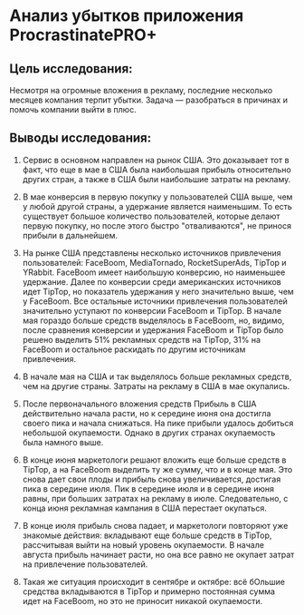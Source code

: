 # Анализ убытков приложения ProcrastinatePRO+

## Цель исследования:
Несмотря на огромные вложения в рекламу, последние несколько месяцев компания терпит убытки. Задача — разобраться в причинах и помочь компании выйти в плюс.

## Выводы исследования:

1. Сервис в основном направлен на рынок США. Это доказывает тот в факт, что еще в мае в США была наибольшая прибыль относительно других стран, а также в США были наибольшие затраты на рекламу.

2. В мае конверсия в первую покупку у пользователей США выше, чем у любой другой страны, а удержание является наименьшим. То есть существует большое количество пользователей, которые делают первую покупку, но после этого быстро "отваливаются", не принося прибыли в дальнейшем.

3. На рынке США представлены несколько источников привлечения пользователей: FaceBoom, MediaTornado, RocketSuperAds, TipTop и YRabbit. FaceBoom имеет наибольшую конверсию, но наименьшее удержание. Далее по конверсии среди американских источников идет TipTop, но показатель удержания у него значительно выше, чем у FaceBoom. Все остальные источники привлечения пользователей значительно уступают по конверсии FaceBoom и TipTop. В начале мая гораздо больше средств выделялось в FaceBoom, но, видимо, после сравнения конверсии и удержания FaceBoom и TipTop было решено выделить 51% рекламных средств на TipTop, 31% на FaceBoom и остальное раскидать по другим источникам привлечения.

4. В начале мая на США и так выделялось больше рекламных средств, чем на другие страны. Затраты на рекламу в США в мае окупались.

5. После первоначального вложения средств Прибыль в США действительно начала расти, но к середине июня она достигла своего пика и начала снижаться. На пике прибыли удалось добиться небольшой окупаемости. Однако в других странах окупаемость была намного выше.

6. В конце июня маркетологи решают вложить еще больше средств в TipTop, а на FaceBoom выделить ту же сумму, что и в конце мая. Это снова дает свои плоды и прибыль снова увеличивается, достигая пика в середине июля. Пик в середине июля и в середине июня равны, при больших затратах на рекламу в июле. Следовательно, с конца июня рекламная кампания в США перестает окупаться.

7. В конце июля прибыль снова падает, и маркетологи повторяют уже знакомые действия: вкладывают еще больше средств в TipTop, рассчитывая выйти на новый уровень окупаемости. В начале августа прибыль начинает расти, но она все равно не окупает затрат на привлечение пользователей.

8. Такая же ситуация происходит в сентябре и октябре: всё бОльшие средства вкладываются в TipTop и примерно постоянная сумма идет на FaceBoom, но это не приносит никакой окупаемости.
